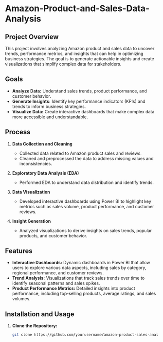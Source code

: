 # Amazon-Product-and-Sales-Data-Analysis

## Project Overview
This project involves analyzing Amazon product and sales data to uncover trends, performance metrics, and insights that can help in optimizing business strategies. The goal is to generate actionable insights and create visualizations that simplify complex data for stakeholders.

## Goals
- **Analyze Data:** Understand sales trends, product performance, and customer behavior.
- **Generate Insights:** Identify key performance indicators (KPIs) and trends to inform business strategies.
- **Visualize Data:** Create interactive dashboards that make complex data more accessible and understandable.

## Process
1. **Data Collection and Cleaning**
   - Collected data related to Amazon product sales and reviews.
   - Cleaned and preprocessed the data to address missing values and inconsistencies.

2. **Exploratory Data Analysis (EDA)**
   - Performed EDA to understand data distribution and identify trends.

3. **Data Visualization**
   - Developed interactive dashboards using Power BI to highlight key metrics such as sales volume, product performance, and customer reviews.

4. **Insight Generation**
   - Analyzed visualizations to derive insights on sales trends, popular products, and customer behavior.

## Features
- **Interactive Dashboards:** Dynamic dashboards in Power BI that allow users to explore various data aspects, including sales by category, regional performance, and customer reviews.
- **Trend Analysis:** Visualizations that track sales trends over time to identify seasonal patterns and sales spikes.
- **Product Performance Metrics:** Detailed insights into product performance, including top-selling products, average ratings, and sales volumes.

## Installation and Usage
1. **Clone the Repository:**
   ```bash
   git clone https://github.com/yourusername/amazon-product-sales-analysis.git
